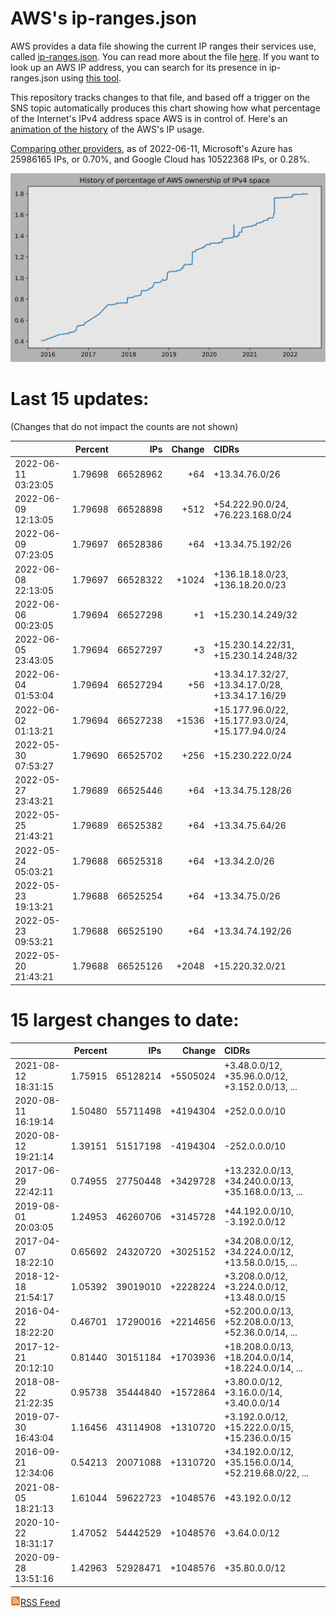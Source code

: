 # AWS's ip-ranges.json

AWS provides a data file showing the current IP ranges their
services use, called [ip-ranges.json](https://ip-ranges.amazonaws.com/ip-ranges.json).
You can read more about the file [here](https://docs.aws.amazon.com/general/latest/gr/aws-ip-ranges.html).
If you want to look up an AWS IP address, you can search for its presence in ip-ranges.json using [this tool](https://seligman.github.io/aws-ip-ranges/).

This repository tracks changes to that file, and based off a trigger on the SNS topic 
automatically produces this chart showing how what percentage of the Internet's IPv4 
address space AWS is in control of.  Here's an 
[animation of the history](https://youtu.be/Su25yl7eol8) of the AWS's IP usage.

[Comparing other providers](https://github.com/seligman/cloud_sizes), as of 2022-06-11, Microsoft's Azure has 25986165 IPs, or 0.70%, and Google Cloud has 10522368 IPs, or 0.28%.

![History of AWS](history_count.svg)

# Last 15 updates:

(Changes that do not impact the counts are not shown)

| | Percent | IPs | Change | CIDRs |
| :--- | ---: | ---: | ---: | :--- |
| 2022-06-11 03:23:05 | 1.79698 | 66528962 | +64 | +13.34.76.0/26 |
| 2022-06-09 12:13:05 | 1.79698 | 66528898 | +512 | +54.222.90.0/24, +76.223.168.0/24 |
| 2022-06-09 07:23:05 | 1.79697 | 66528386 | +64 | +13.34.75.192/26 |
| 2022-06-08 22:13:05 | 1.79697 | 66528322 | +1024 | +136.18.18.0/23, +136.18.20.0/23 |
| 2022-06-06 00:23:05 | 1.79694 | 66527298 | +1 | +15.230.14.249/32 |
| 2022-06-05 23:43:05 | 1.79694 | 66527297 | +3 | +15.230.14.22/31, +15.230.14.248/32 |
| 2022-06-04 01:53:04 | 1.79694 | 66527294 | +56 | +13.34.17.32/27, +13.34.17.0/28, +13.34.17.16/29 |
| 2022-06-02 01:13:21 | 1.79694 | 66527238 | +1536 | +15.177.96.0/22, +15.177.93.0/24, +15.177.94.0/24 |
| 2022-05-30 07:53:27 | 1.79690 | 66525702 | +256 | +15.230.222.0/24 |
| 2022-05-27 23:43:21 | 1.79689 | 66525446 | +64 | +13.34.75.128/26 |
| 2022-05-25 21:43:21 | 1.79689 | 66525382 | +64 | +13.34.75.64/26 |
| 2022-05-24 05:03:21 | 1.79688 | 66525318 | +64 | +13.34.2.0/26 |
| 2022-05-23 19:13:21 | 1.79688 | 66525254 | +64 | +13.34.75.0/26 |
| 2022-05-23 09:53:21 | 1.79688 | 66525190 | +64 | +13.34.74.192/26 |
| 2022-05-20 21:43:21 | 1.79688 | 66525126 | +2048 | +15.220.32.0/21 |


# 15 largest changes to date:

| | Percent | IPs | Change | CIDRs |
| :--- | ---: | ---: | ---: | :--- |
| 2021-08-12 18:31:15 | 1.75915 | 65128214 | +5505024 | +3.48.0.0/12, +35.96.0.0/12, +3.152.0.0/13, ... |
| 2020-08-11 16:19:14 | 1.50480 | 55711498 | +4194304 | +252.0.0.0/10 |
| 2020-08-12 19:21:14 | 1.39151 | 51517198 | -4194304 | -252.0.0.0/10 |
| 2017-06-29 22:42:11 | 0.74955 | 27750448 | +3429728 | +13.232.0.0/13, +34.240.0.0/13, +35.168.0.0/13, ... |
| 2019-08-01 20:03:05 | 1.24953 | 46260706 | +3145728 | +44.192.0.0/10, -3.192.0.0/12 |
| 2017-04-07 18:22:10 | 0.65692 | 24320720 | +3025152 | +34.208.0.0/12, +34.224.0.0/12, +13.58.0.0/15, ... |
| 2018-12-18 21:54:17 | 1.05392 | 39019010 | +2228224 | +3.208.0.0/12, +3.224.0.0/12, +13.48.0.0/15 |
| 2016-04-22 18:22:20 | 0.46701 | 17290016 | +2214656 | +52.200.0.0/13, +52.208.0.0/13, +52.36.0.0/14, ... |
| 2017-12-21 20:12:10 | 0.81440 | 30151184 | +1703936 | +18.208.0.0/13, +18.204.0.0/14, +18.224.0.0/14, ... |
| 2018-08-22 21:22:35 | 0.95738 | 35444840 | +1572864 | +3.80.0.0/12, +3.16.0.0/14, +3.40.0.0/14 |
| 2019-07-30 16:43:04 | 1.16456 | 43114908 | +1310720 | +3.192.0.0/12, +15.222.0.0/15, +15.236.0.0/15 |
| 2016-09-21 12:34:06 | 0.54213 | 20071088 | +1310720 | +34.192.0.0/12, +35.156.0.0/14, +52.219.68.0/22, ... |
| 2021-08-05 18:21:13 | 1.61044 | 59622723 | +1048576 | +43.192.0.0/12 |
| 2020-10-22 18:31:17 | 1.47052 | 54442529 | +1048576 | +3.64.0.0/12 |
| 2020-09-28 13:51:16 | 1.42963 | 52928471 | +1048576 | +35.80.0.0/12 |


[![RSS Icon](rss-icon.png)RSS Feed](https://raw.githubusercontent.com/seligman/aws-ip-ranges/master/rss.xml)
